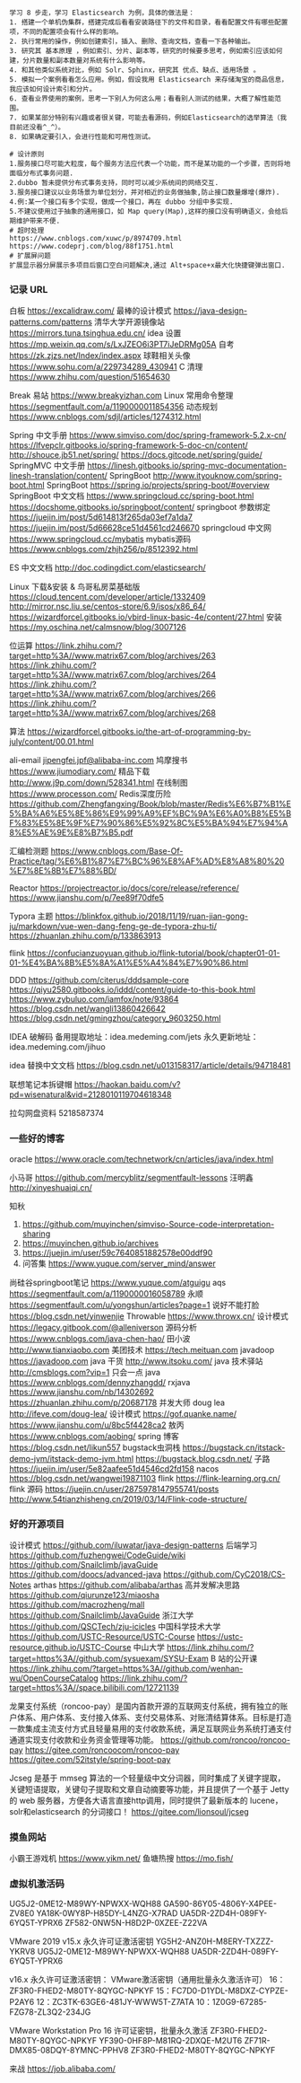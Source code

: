 ```shell
学习 8 步走，学习 Elasticsearch 为例，具体的做法是：
1. 搭建一个单机伪集群，搭建完成后看看安装路径下的文件和目录，看看配置文件有哪些配置项，不同的配置项会有什么样的影响。
2. 执行常用的操作，例如创建索引，插入、删除、查询文档，查看一下各种输出。
3. 研究其 基本原理 ，例如索引、分片、副本等，研究的时候要多思考，例如索引应该如何建，分片数量和副本数量对系统有什么影响等。
4. 和其他类似系统对比，例如 Solr、Sphinx，研究其 优点、缺点、适用场景 。
5. 模拟一个案例看看怎么应用。例如，假设我用 Elasticsearch 来存储淘宝的商品信息，我应该如何设计索引和分片。
6. 查看业界使用的案例，思考一下别人为何这么用；看看别人测试的结果，大概了解性能范围。
7. 如果某部分特别有兴趣或者很关键，可能去看源码，例如Elasticsearch的选举算法（我目前还没看^_^）。
8. 如果确定要引入，会进行性能和可用性测试。

# 设计原则
1.服务接口尽可能大粒度，每个服务方法应代表一个功能，而不是某功能的一个步骤，否则将地面临分布式事务问题.
2.dubbo 暂未提供分布式事务支持，同时可以减少系统间的网络交互.
3.服务接口建议以业务场景为单位划分，并对相近的业务做抽象,防止接口数量爆增(爆炸).
4.例:某一个接口有多个实现，做成一个接口，再在 dubbo 分组中多实现.
5.不建议使用过于抽象的通用接口，如 Map query(Map),这样的接口没有明确语义，会给后期维护带来不便.
# 超时处理
https://www.cnblogs.com/xuwc/p/8974709.html
https://www.codeprj.com/blog/88f1751.html
# 扩展屏问题
扩展显示器分屏展示多项目后窗口空白问题解决,通过 Alt+space+x最大化快捷键弹出窗口.
```

### 记录 URL

白板 https://excalidraw.com/
最棒的设计模式 https://java-design-patterns.com/patterns
清华大学开源镜像站 https://mirrors.tuna.tsinghua.edu.cn/
idea 设置 https://mp.weixin.qq.com/s/LxJZEO6i3PT7iJeDRMg05A
自考 https://zk.zjzs.net/Index/index.aspx
球鞋相关头像 https://www.sohu.com/a/229734289_430941
C 清理 https://www.zhihu.com/question/51654630

Break 易站 https://www.breakyizhan.com
Linux 常用命令整理 https://segmentfault.com/a/1190000011854356
动态规划 https://www.cnblogs.com/sdjl/articles/1274312.html

Spring 中文手册 https://www.simviso.com/doc/spring-framework-5.2.x-cn/
https://lfvepclr.gitbooks.io/spring-framework-5-doc-cn/content/
http://shouce.jb51.net/spring/
https://docs.gitcode.net/spring/guide/
SpringMVC 中文手册 https://linesh.gitbooks.io/spring-mvc-documentation-linesh-translation/content/
SpringBoot http://www.ityouknow.com/spring-boot.html
SpringBoot https://spring.io/projects/spring-boot/#overview
SpringBoot 中文文档 https://www.springcloud.cc/spring-boot.html
https://docshome.gitbooks.io/springboot/content/
springboot 参数绑定
https://juejin.im/post/5d614813f265da03ef7a1da7
https://juejin.im/post/5d66628ce51d4561cd246670
springcloud 中文网 https://www.springcloud.cc/mybatis
mybatis源码 https://www.cnblogs.com/zhjh256/p/8512392.html

ES 中文文档 http://doc.codingdict.com/elasticsearch/

Linux 下载&安装 & 鸟哥私房菜基础版
https://cloud.tencent.com/developer/article/1332409
http://mirror.nsc.liu.se/centos-store/6.9/isos/x86_64/
https://wizardforcel.gitbooks.io/vbird-linux-basic-4e/content/27.html
安装 https://my.oschina.net/calmsnow/blog/3007126

位运算
https://link.zhihu.com/?target=http%3A//www.matrix67.com/blog/archives/263
https://link.zhihu.com/?target=http%3A//www.matrix67.com/blog/archives/264
https://link.zhihu.com/?target=http%3A//www.matrix67.com/blog/archives/266
https://link.zhihu.com/?target=http%3A//www.matrix67.com/blog/archives/268

算法 https://wizardforcel.gitbooks.io/the-art-of-programming-by-july/content/00.01.html

ali-email jipengfei.jpf@alibaba-inc.com
鸠摩搜书 https://www.jiumodiary.com/
精品下载 http://www.j9p.com/down/528341.html
在线制图 https://www.processon.com/
Redis深度历险 https://github.com/Zhengfangxing/Book/blob/master/Redis%E6%B7%B1%E5%BA%A6%E5%8E%86%E9%99%A9%EF%BC%9A%E6%A0%B8%E5%BF%83%E5%8E%9F%E7%90%86%E5%92%8C%E5%BA%94%E7%94%A8%E5%AE%9E%E8%B7%B5.pdf

汇编检测题 https://www.cnblogs.com/Base-Of-Practice/tag/%E6%B1%87%E7%BC%96%E8%AF%AD%E8%A8%80%20%E7%8E%8B%E7%88%BD/

Reactor https://projectreactor.io/docs/core/release/reference/
https://www.jianshu.com/p/7ee89f70dfe5

Typora 主题
https://blinkfox.github.io/2018/11/19/ruan-jian-gong-ju/markdown/vue-wen-dang-feng-ge-de-typora-zhu-ti/
https://zhuanlan.zhihu.com/p/133863913

flink https://confucianzuoyuan.github.io/flink-tutorial/book/chapter01-01-01-%E4%BA%8B%E5%8A%A1%E5%A4%84%E7%90%86.html

DDD
https://github.com/citerus/dddsample-core
https://qiyu2580.gitbooks.io/iddd/content/guide-to-this-book.html
https://www.zybuluo.com/iamfox/note/93864
https://blog.csdn.net/wangli13860426642
https://blog.csdn.net/gmingzhou/category_9603250.html

IDEA 破解码
备用提取地址：idea.medeming.com/jets
永久更新地址：idea.medeming.com/jihuo

idea 替换中文文档
https://blog.csdn.net/u013158317/article/details/94718481

联想笔记本拆键帽 https://haokan.baidu.com/v?pd=wisenatural&vid=2128010119704618348

拉勾网盘资料 5218587374

### 一些好的博客

oracle https://www.oracle.com/technetwork/cn/articles/java/index.html

小马哥 https://github.com/mercyblitz/segmentfault-lessons
汪明鑫 http://xinyeshuaiqi.cn/

知秋

1. https://github.com/muyinchen/simviso-Source-code-interpretation-sharing
2. https://muyinchen.github.io/archives
3. https://juejin.im/user/59c7640851882578e00ddf90
4. 问答集 https://www.yuque.com/server_mind/answer

尚硅谷springboot笔记 https://www.yuque.com/atguigu
aqs https://segmentfault.com/a/1190000016058789
永顺 https://segmentfault.com/u/yongshun/articles?page=1
说好不能打脸 https://blog.csdn.net/yinwenjie
Throwable https://www.throwx.cn/
设计模式 https://legacy.gitbook.com/@alleniverson
源码分析 https://www.cnblogs.com/java-chen-hao/
田小波 http://www.tianxiaobo.com
美团技术 https://tech.meituan.com
javadoop https://javadoop.com
java 干货 http://www.itsoku.com/
java 技术驿站 http://cmsblogs.com?vip=1
只会一点 java https://www.cnblogs.com/dennyzhangdd/
rxjava https://www.jianshu.com/nb/14302692 https://zhuanlan.zhihu.com/p/20687178
并发大师 doug lea http://ifeve.com/doug-lea/
设计模式 https://gof.quanke.name/    https://www.jianshu.com/u/8bc5f4428ca2
敖丙 https://www.cnblogs.com/aobing/
spring 博客 https://blog.csdn.net/likun557
bugstack虫洞栈
https://bugstack.cn/itstack-demo-jvm/itstack-demo-jvm.html
https://bugstack.blog.csdn.net/
子路 https://juejin.im/user/5e82aafee51d4546cd2fd158
nacos https://blog.csdn.net/wangwei19871103
flink https://flink-learning.org.cn/
flink 源码
https://juejin.cn/user/2875978147955741/posts
http://www.54tianzhisheng.cn/2019/03/14/Flink-code-structure/

### 好的开源项目

设计模式 https://github.com/iluwatar/java-design-patterns
后端学习
https://github.com/fuzhengwei/CodeGuide/wiki
https://github.com/Snailclimb/javaGuide
https://github.com/doocs/advanced-java
https://github.com/CyC2018/CS-Notes
arthas https://github.com/alibaba/arthas
高并发解决思路
https://github.com/qiurunze123/miaosha
https://github.com/macrozheng/mall
https://github.com/Snailclimb/JavaGuide
浙江大学 https://github.com/QSCTech/zju-icicles
中国科学技术大学
https://github.com/USTC-Resource/USTC-Course
https://ustc-resource.github.io/USTC-Course
中山大学 https://link.zhihu.com/?target=https%3A//github.com/sysuexam/SYSU-Exam
B 站的公开课
https://link.zhihu.com/?target=https%3A//github.com/wenhan-wu/OpenCourseCatalog
https://link.zhihu.com/?target=https%3A//space.bilibili.com/12721139

龙果支付系统（roncoo-pay）是国内首款开源的互联网支付系统，拥有独立的账户体系、用户体系、支付接入体系、支付交易体系、对账清结算体系。目标是打造一款集成主流支付方式且轻量易用的支付收款系统，满足互联网业务系统打通支付通道实现支付收款和业务资金管理等功能。
https://github.com/roncoo/roncoo-pay
https://gitee.com/roncoocom/roncoo-pay
https://gitee.com/52itstyle/spring-boot-pay

Jcseg 是基于 mmseg 算法的一个轻量级中文分词器，同时集成了关键字提取，关键短语提取，关键句子提取和文章自动摘要等功能，并且提供了一个基于 Jetty 的 web 服务器，方便各大语言直接http调用，同时提供了最新版本的 lucene，solr和elasticsearch 的分词接口！
https://gitee.com/lionsoul/jcseg

### 摸鱼网站

小霸王游戏机 https://www.yikm.net/
鱼塘热搜 https://mo.fish/

### 虚拟机激活码

UG5J2-0ME12-M89WY-NPWXX-WQH88
GA590-86Y05-4806Y-X4PEE-ZV8E0
YA18K-0WY8P-H85DY-L4NZG-X7RAD
UA5DR-2ZD4H-089FY-6YQ5T-YPRX6
ZF582-0NW5N-H8D2P-0XZEE-Z22VA

VMware 2019 v15.x 永久许可证激活密钥
YG5H2-ANZ0H-M8ERY-TXZZZ-YKRV8
UG5J2-0ME12-M89WY-NPWXX-WQH88
UA5DR-2ZD4H-089FY-6YQ5T-YPRX6

v16.x
永久许可证激活密钥：
VMware激活密钥（通用批量永久激活许可）
16：ZF3R0-FHED2-M80TY-8QYGC-NPKYF
15：FC7D0-D1YDL-M8DXZ-CYPZE-P2AY6
12：ZC3TK-63GE6-481JY-WWW5T-Z7ATA
10：1Z0G9-67285-FZG78-ZL3Q2-234JG

VMware Workstation Pro 16 许可证密钥，批量永久激活
ZF3R0-FHED2-M80TY-8QYGC-NPKYF
YF390-0HF8P-M81RQ-2DXQE-M2UT6
ZF71R-DMX85-08DQY-8YMNC-PPHV8
ZF3R0-FHED2-M80TY-8QYGC-NPKYF

来战
https://job.alibaba.com/